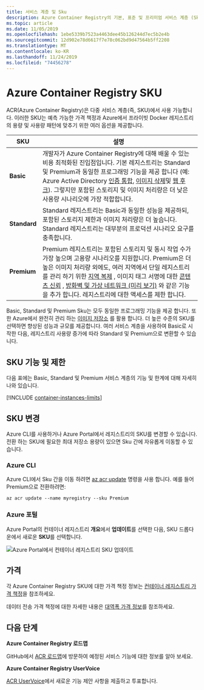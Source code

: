 ```yaml
---
title: 서비스 계층 및 Sku
description: Azure Container Registry의 기본, 표준 및 프리미엄 서비스 계층 (Sku)의 기능 및 제한 사항에 대해 알아봅니다.
ms.topic: article
ms.date: 11/05/2019
ms.openlocfilehash: 1ebe5339b7523a4463dee45b126244d7ec5b2e4b
ms.sourcegitcommit: 12d902e78d6617f7e78c062bd9d47564b5ff2208
ms.translationtype: MT
ms.contentlocale: ko-KR
ms.lasthandoff: 11/24/2019
ms.locfileid: "74456278"
---
```

# <a name="azure-container-registry-skus"></a>Azure Container Registry SKU

ACR(Azure Container Registry)은 다중 서비스 계층(즉, SKU)에서 사용 가능합니다. 이러한 SKU는 예측 가능한 가격 책정과 Azure에서 프라이빗 Docker 레지스트리의 용량 및 사용량 패턴에 맞추기 위한 여러 옵션을 제공합니다.

| SKU | 설명 |
| --- | ----------- |
| **Basic** | 개발자가 Azure Container Registry에 대해 배울 수 있는 비용 최적화된 진입점입니다. 기본 레지스트리는 Standard 및 Premium과 동일한 프로그래밍 기능을 제공 합니다 (예: Azure Active Directory [인증 통합](container-registry-authentication.md#individual-login-with-azure-ad), [이미지 삭제][container-registry-delete]및 [웹 후크][container-registry-webhook]). 그렇지만 포함된 스토리지 및 이미지 처리량은 더 낮은 사용량 시나리오에 가장 적합합니다. |
| **Standard** | Standard 레지스트리는 Basic과 동일한 성능을 제공하되, 포함된 스토리지 제한과 이미지 처리량은 더 높습니다. Standard 레지스트리는 대부분의 프로덕션 시나리오 요구를 충족합니다. |
| **Premium** | Premium 레지스트리는 포함된 스토리지 및 동시 작업 수가 가장 높으며 고용량 시나리오를 지원합니다. Premium은 더 높은 이미지 처리량 외에도, 여러 지역에서 단일 레지스트리를 관리 하기 위한 [지역 복제][container-registry-geo-replication] , 이미지 태그 서명에 대한 [콘텐츠 신뢰](container-registry-content-trust.md) , [방화벽 및 가상 네트워크 (미리 보기)](container-registry-vnet.md) 와 같은 기능을 추가 합니다. 레지스트리에 대한 액세스를 제한 합니다. |

Basic, Standard 및 Premium Sku는 모두 동일한 프로그래밍 기능을 제공 합니다. 또한 Azure에서 완전히 관리 하는 [이미지 저장소][container-registry-storage] 를 활용 합니다. 더 높은 수준의 SKU를 선택하면 향상된 성능과 규모를 제공합니다. 여러 서비스 계층을 사용하여 Basic로 시작한 다음, 레지스트리 사용량 증가에 따라 Standard 및 Premium으로 변환할 수 있습니다.

## <a name="sku-features-and-limits"></a>SKU 기능 및 제한

다음 표에는 Basic, Standard 및 Premium 서비스 계층의 기능 및 한계에 대해 자세히 나와 있습니다.

[!INCLUDE [container-instances-limits](../../includes/container-registry-limits.md)]

## <a name="changing-skus"></a>SKU 변경

Azure CLI를 사용하거나 Azure Portal에서 레지스트리의 SKU를 변경할 수 있습니다. 전환 하는 SKU에 필요한 최대 저장소 용량이 있으면 Sku 간에 자유롭게 이동할 수 있습니다. 

### <a name="azure-cli"></a>Azure CLI

Azure CLI에서 Sku 간을 이동 하려면 [az acr update][az-acr-update] 명령을 사용 합니다. 예를 들어 Premium으로 전환하려면:

```azurecli
az acr update --name myregistry --sku Premium
```

### <a name="azure-portal"></a>Azure 포털

Azure Portal의 컨테이너 레지스트리 **개요**에서 **업데이트**를 선택한 다음, SKU 드롭다운에서 새로운 **SKU**를 선택합니다.

![Azure Portal에서 컨테이너 레지스트리 SKU 업데이트][update-registry-sku]

## <a name="pricing"></a>가격

각 Azure Container Registry SKU에 대한 가격 책정 정보는 [컨테이너 레지스트리 가격 책정][container-registry-pricing]을 참조하세요.

데이터 전송 가격 책정에 대한 자세한 내용은 [대역폭 가격 정보](https://azure.microsoft.com/pricing/details/bandwidth/)를 참조하세요. 

## <a name="next-steps"></a>다음 단계

**Azure Container Registry 로드맵**

GitHub에서 [ACR 로드맵][acr-roadmap]에 방문하여 예정된 서비스 기능에 대한 정보를 알아 보세요.

**Azure Container Registry UserVoice**

[ACR UserVoice][container-registry-uservoice]에서 새로운 기능 제안 사항을 제출하고 투표합니다.

<!-- IMAGES -->
[update-registry-sku]: ./media/container-registry-skus/update-registry-sku.png

<!-- LINKS - External -->
[acr-roadmap]: https://aka.ms/acr/roadmap
[container-registry-pricing]: https://azure.microsoft.com/pricing/details/container-registry/
[container-registry-uservoice]: https://feedback.azure.com/forums/903958-azure-container-registry

<!-- LINKS - Internal -->
[az-acr-update]: /cli/azure/acr#az-acr-update
[container-registry-geo-replication]: container-registry-geo-replication.md
[container-registry-storage]: container-registry-storage.md
[container-registry-delete]: container-registry-delete.md
[container-registry-webhook]: container-registry-webhook.md
